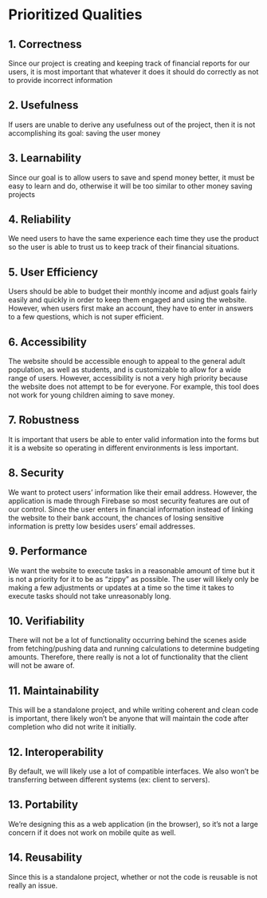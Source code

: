 # Prioritized Qualities

## 1. Correctness 
Since our project is creating and keeping track of financial reports for our users, it is most important that whatever it does it should do correctly as not to provide incorrect information
## 2. Usefulness 
If users are unable to derive any usefulness out of the project, then it is not accomplishing its goal: saving the user money
## 3. Learnability 
Since our goal is to allow users to save and spend money better, it must be easy to learn and do, otherwise it will be too similar to other money saving projects
## 4. Reliability 
We need users to have the same experience each time they use the product so the user is able to trust us to keep track of their financial situations.
## 5. User Efficiency 
Users should be able to budget their monthly income and adjust goals fairly easily and quickly in order to keep them engaged and using the website. However, when users first make an account, they have to enter in answers to a few questions, which is not super efficient. 
## 6. Accessibility 
The website should be accessible enough to appeal to the general adult population, as well as students, and is customizable to allow for a wide range of users. However, accessibility is not a very high priority because the website does not attempt to be for everyone. For example, this tool does not work for young children aiming to save money.
## 7. Robustness 
It is important that users be able to enter valid information into the forms but it is a website so operating in different environments is less important.
## 8. Security 
We want to protect users’ information like their email address. However, the application is made through Firebase so most security features are out of our control. Since the user enters in financial information instead of linking the website to their bank account, the chances of losing sensitive information is pretty low besides users’ email addresses.
## 9. Performance 
We want the website to execute tasks in a reasonable amount of time but it is not a priority for it to be as “zippy” as possible. The user will likely only be making a few adjustments or updates at a time so the time it takes to execute tasks should not take unreasonably long. 
## 10. Verifiability 
There will not be a lot of functionality occurring behind the scenes aside from fetching/pushing data and running calculations to determine budgeting amounts. Therefore, there really is not a lot of functionality that the client will not be aware of.
## 11. Maintainability
This will be a standalone project, and while writing coherent and clean code is important, there likely won’t be anyone that will maintain the code after completion who did not write it initially. 
## 12. Interoperability 
By default, we will likely use a lot of compatible interfaces. We also won’t be transferring between different systems (ex: client to servers).
## 13. Portability 
We’re designing this as a web application (in the browser), so it’s not a large concern if it does not work on mobile quite as well.
## 14. Reusability
Since this is a standalone project, whether or not the code is reusable is not really an issue.

